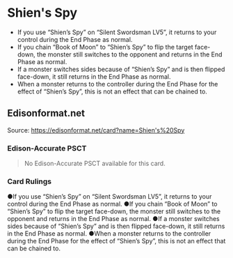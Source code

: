 # Shien's Spy

*   If you use “Shien’s Spy” on “Silent Swordsman LV5”, it returns to your control during the End Phase as normal.
*   If you chain “Book of Moon” to “Shien’s Spy” to flip the target face-down, the monster still switches to the opponent and returns in the End Phase as normal.
*   If a monster switches sides because of “Shien’s Spy” and is then flipped face-down, it still returns in the End Phase as normal.
*   When a monster returns to the controller during the End Phase for the effect of “Shien’s Spy”, this is not an effect that can be chained to.

## Edisonformat.net

Source: https://edisonformat.net/card?name=Shien's%20Spy

### Edison-Accurate PSCT

> No Edison-Accurate PSCT available for this card.

### Card Rulings

●If you use “Shien’s Spy” on “Silent Swordsman LV5”, it returns to your control during the End Phase as normal.
●If you chain “Book of Moon” to “Shien’s Spy” to flip the target face-down, the monster still switches to the opponent and returns in the End Phase as normal.
●If a monster switches sides because of “Shien’s Spy” and is then flipped face-down, it still returns in the End Phase as normal.
●When a monster returns to the controller during the End Phase for the effect of “Shien’s Spy”, this is not an effect that can be chained to.
            
